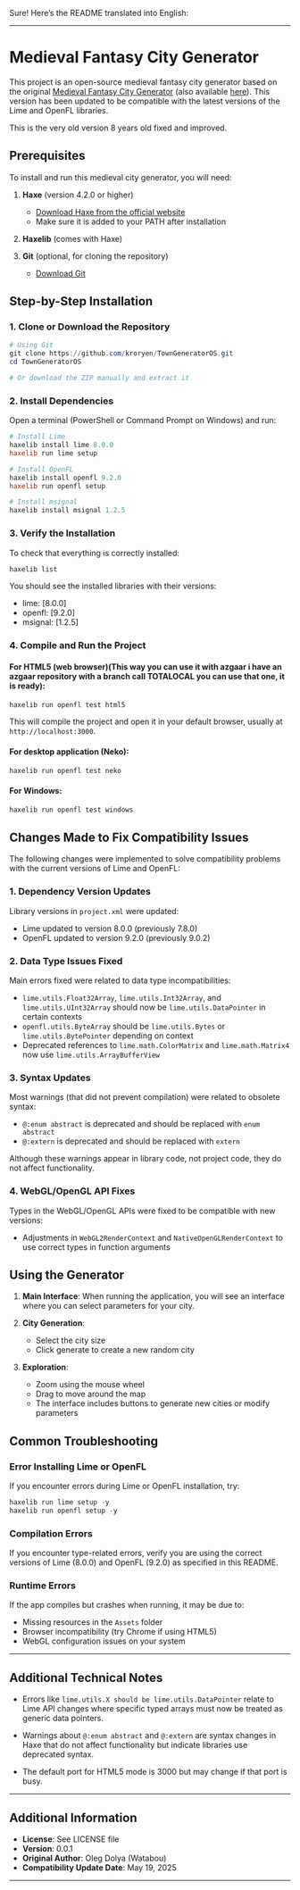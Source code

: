 Sure! Here’s the README translated into English:

---

# Medieval Fantasy City Generator

This project is an open-source medieval fantasy city generator based on the original [Medieval Fantasy City Generator](https://watabou.itch.io/medieval-fantasy-city-generator/) (also available [here](http://fantasycities.watabou.ru/?size=15&seed=682063530)). This version has been updated to be compatible with the latest versions of the Lime and OpenFL libraries.

This is the very old version 8 years old fixed and improved.

## Prerequisites

To install and run this medieval city generator, you will need:

1. **Haxe** (version 4.2.0 or higher)

   * [Download Haxe from the official website](https://haxe.org/download/)
   * Make sure it is added to your PATH after installation

2. **Haxelib** (comes with Haxe)

3. **Git** (optional, for cloning the repository)

   * [Download Git](https://git-scm.com/downloads)

## Step-by-Step Installation

### 1. Clone or Download the Repository

```powershell
# Using Git
git clone https://github.com/kroryen/TownGeneratorOS.git
cd TownGeneratorOS

# Or download the ZIP manually and extract it
```

### 2. Install Dependencies

Open a terminal (PowerShell or Command Prompt on Windows) and run:

```powershell
# Install Lime
haxelib install lime 8.0.0
haxelib run lime setup

# Install OpenFL
haxelib install openfl 9.2.0
haxelib run openfl setup

# Install msignal
haxelib install msignal 1.2.5
```

### 3. Verify the Installation

To check that everything is correctly installed:

```powershell
haxelib list
```

You should see the installed libraries with their versions:

* lime: \[8.0.0]
* openfl: \[9.2.0]
* msignal: \[1.2.5]

### 4. Compile and Run the Project

#### For HTML5 (web browser)(This way you can use it with azgaar i have an azgaar repository with a branch call TOTALOCAL you can use that one, it is ready):

```powershell
haxelib run openfl test html5
```

This will compile the project and open it in your default browser, usually at `http://localhost:3000`.

#### For desktop application (Neko):

```powershell
haxelib run openfl test neko
```

#### For Windows:

```powershell
haxelib run openfl test windows
```

## Changes Made to Fix Compatibility Issues

The following changes were implemented to solve compatibility problems with the current versions of Lime and OpenFL:

### 1. Dependency Version Updates

Library versions in `project.xml` were updated:

* Lime updated to version 8.0.0 (previously 7.8.0)
* OpenFL updated to version 9.2.0 (previously 9.0.2)

### 2. Data Type Issues Fixed

Main errors fixed were related to data type incompatibilities:

* `lime.utils.Float32Array`, `lime.utils.Int32Array`, and `lime.utils.UInt32Array` should now be `lime.utils.DataPointer` in certain contexts
* `openfl.utils.ByteArray` should be `lime.utils.Bytes` or `lime.utils.BytePointer` depending on context
* Deprecated references to `lime.math.ColorMatrix` and `lime.math.Matrix4` now use `lime.utils.ArrayBufferView`

### 3. Syntax Updates

Most warnings (that did not prevent compilation) were related to obsolete syntax:

* `@:enum abstract` is deprecated and should be replaced with `enum abstract`
* `@:extern` is deprecated and should be replaced with `extern`

Although these warnings appear in library code, not project code, they do not affect functionality.

### 4. WebGL/OpenGL API Fixes

Types in the WebGL/OpenGL APIs were fixed to be compatible with new versions:

* Adjustments in `WebGL2RenderContext` and `NativeOpenGLRenderContext` to use correct types in function arguments

## Using the Generator

1. **Main Interface**: When running the application, you will see an interface where you can select parameters for your city.

2. **City Generation**:

   * Select the city size
   * Click generate to create a new random city

3. **Exploration**:

   * Zoom using the mouse wheel
   * Drag to move around the map
   * The interface includes buttons to generate new cities or modify parameters

## Common Troubleshooting

### Error Installing Lime or OpenFL

If you encounter errors during Lime or OpenFL installation, try:

```powershell
haxelib run lime setup -y
haxelib run openfl setup -y
```

### Compilation Errors

If you encounter type-related errors, verify you are using the correct versions of Lime (8.0.0) and OpenFL (9.2.0) as specified in this README.

### Runtime Errors

If the app compiles but crashes when running, it may be due to:

* Missing resources in the `Assets` folder
* Browser incompatibility (try Chrome if using HTML5)
* WebGL configuration issues on your system

---

## Additional Technical Notes

* Errors like `lime.utils.X should be lime.utils.DataPointer` relate to Lime API changes where specific typed arrays must now be treated as generic data pointers.

* Warnings about `@:enum abstract` and `@:extern` are syntax changes in Haxe that do not affect functionality but indicate libraries use deprecated syntax.

* The default port for HTML5 mode is 3000 but may change if that port is busy.

---

## Additional Information

* **License**: See LICENSE file
* **Version**: 0.0.1
* **Original Author**: Oleg Dolya (Watabou)
* **Compatibility Update Date**: May 19, 2025

---
